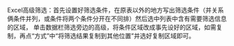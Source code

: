 Excel高级筛选：首先设置好筛选条件，在原表以外的地方写出筛选条件（并关系俩条件并列，或条件将两个条件分开在不同排）然后选中列表中含有需要筛选信息的区域，
单击数据栏筛选旁边的高级，将条件区域改成事先设好的区域，如需复制，再点“方式”中“将筛选结果复制到其他位置”并选好复制区域即可。
